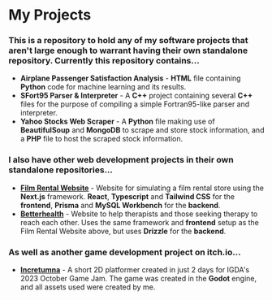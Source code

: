 # My Projects

### This is a repository to hold any of my **software** projects that aren't large enough to warrant having their own standalone repository. Currently this repository contains...
* **Airplane Passenger Satisfaction Analysis** - **HTML** file containing **Python** code for machine learning and its results.
* **SFort95 Parser & Interpreter** - A **C++** project containing several **C++** files for the purpose of compiling a simple Fortran95-like parser and interpreter.
* **Yahoo Stocks Web Scraper** - A **Python** file making use of **BeautifulSoup** and **MongoDB** to scrape and store stock information, and a **PHP** file to host the scraped stock information.

### I also have other **web development** projects in their own standalone repositories...
* [**Film Rental Website**](https://github.com/DavidZamora35/FilmRentalWebsite) - Website for simulating a film rental store using the **Next.js** framework. **React**, **Typescript** and **Tailwind CSS** for the **frontend**, **Prisma** and **MySQL Workbench** for the **backend**.
* [**Betterhealth**](https://github.com/betterhealth490/betterhealth/tree/main) - Website to help therapists and those seeking therapy to reach each other. Uses the same framework and **frontend** setup as the Film Rental Website above, but uses **Drizzle** for the **backend**.

### As well as another **game development** project on itch.io...
* [**Incretumna**](https://itch.io/jam/igda-october-game-jam-2023/rate/2306477) - A short 2D platformer created in just 2 days for IGDA's 2023 October Game Jam. The game was created in the **Godot** engine, and all assets used were created by me.
